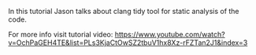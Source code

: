 In this tutorial Jason talks about clang tidy tool for static analysis of the code.

For more info visit tutorial video:
https://www.youtube.com/watch?v=OchPaGEH4TE&list=PLs3KjaCtOwSZ2tbuV1hx8Xz-rFZTan2J1&index=3
 
